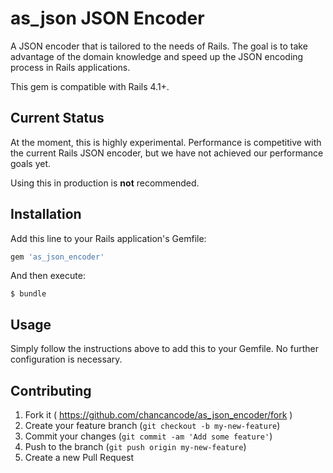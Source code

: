 # as_json JSON Encoder

A JSON encoder that is tailored to the needs of Rails. The goal is to take
advantage of the domain knowledge and speed up the JSON encoding process in
Rails applications.

This gem is compatible with Rails 4.1+.

## Current Status

At the moment, this is highly experimental. Performance is competitive with the
current Rails JSON encoder, but we have not achieved our performance goals yet.

Using this in production is **not** recommended.

## Installation

Add this line to your Rails application's Gemfile:

```ruby
gem 'as_json_encoder'
```

And then execute:

    $ bundle

## Usage

Simply follow the instructions above to add this to your Gemfile. No further
configuration is necessary.

## Contributing

1. Fork it ( https://github.com/chancancode/as_json_encoder/fork )
2. Create your feature branch (`git checkout -b my-new-feature`)
3. Commit your changes (`git commit -am 'Add some feature'`)
4. Push to the branch (`git push origin my-new-feature`)
5. Create a new Pull Request
